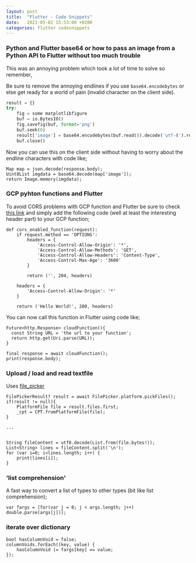 ```yaml
---
layout: post
title:  "Flutter - Code Snippets"
date:   2021-05-02 15:53:00 +0200
categories: flutter codesnippets
---
```


### Python and Flutter base64 or how to pass an image from a Python API to Flutter without too much trouble

This was an annoying problem which took a lot of time to solve so remember,

Be sure to remove the annoying endlines if you use ```base64.encodebytes``` or else get ready for a world of pain (invalid character on the client side).

```python
result = {}
try:
    fig = some matplotlibfigure
    buf = io.BytesIO()
    fig.savefig(buf, format='png')
    buf.seek(0)
    result['image'] = base64.encodebytes(buf.read()).decode('utf-8').replace('\n','') # note this line!
    buf.close()
```

Now you can use this on the client side without having to worry about the endline characters with code like;

```
Map map = json.decode(response.body);
Uint8List imgdata = base64.decode(map['image']);
return Image.memory(imgdata);
```


### GCP pyhton functions and Flutter

To avoid CORS problems with GCP function and Flutter be sure to check [this link](https://cloud.google.com/functions/docs/writing/http#handling_cors_requests) and simply add the following code (well at least the interesting header part) to your GCP function;

```
def cors_enabled_function(request):
    if request.method == 'OPTIONS':
        headers = {
            'Access-Control-Allow-Origin': '*',
            'Access-Control-Allow-Methods': 'GET',
            'Access-Control-Allow-Headers': 'Content-Type',
            'Access-Control-Max-Age': '3600'
        }

        return ('', 204, headers)

    headers = {
        'Access-Control-Allow-Origin': '*'
    }

    return ('Hello World!', 200, headers)
```

You can now call this function in Flutter using code like;

```
Future<http.Response> cloudFunction(){
  const String URL = 'the url to your function';
  return http.get(Uri.parse(URL));
}

final response = await cloudFunction();
print(response.body);
```

### Upload / load and read textfile 

Uses [file_picker](https://pub.dev/packages/file_picker) 

```
FilePickerResult? result = await FilePicker.platform.pickFiles();
if(result != null){
    PlatformFile file = result.files.first;
    _cpt = CPT.fromPlatformFile(file);
}

...


String fileContent = utf8.decode(List.from(file.bytes!));
List<String> lines = fileContent.split('\n');
for (var i=0; i<lines.length; i++) {
    print(lines[i]);
}
```
### 'list comprehension'

A fast way to convert a list of types to other types (bit like list comprehension);

```
var fargs = [for(var j = 0; j < args.length; j++) double.parse(args[j])];
```

### iterate over dictionary

```
bool hasColumnVoid = false;
columnVoids.forEach((key, value) {
    hasColumnVoid |= fargs[key] == value;
});
```

